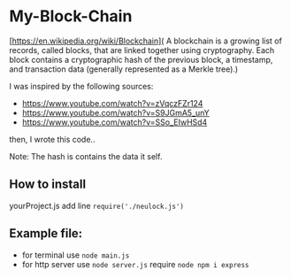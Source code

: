 # My-Block-Chain
[https://en.wikipedia.org/wiki/Blockchain](
A blockchain is a growing list of records, called blocks, that are linked together using cryptography. Each block contains a cryptographic hash of the previous block, a timestamp, and transaction data (generally represented as a Merkle tree).)

I was inspired by the following sources:
- https://www.youtube.com/watch?v=zVqczFZr124
- https://www.youtube.com/watch?v=S9JGmA5_unY
- https://www.youtube.com/watch?v=SSo_EIwHSd4

then, I wrote this code..

Note: The hash is contains the data it self.

## How to install
yourProject.js add line
`require('./neulock.js')`

## Example file:
- for terminal use `node main.js`
- for http server use `node server.js` require `node npm i express`
